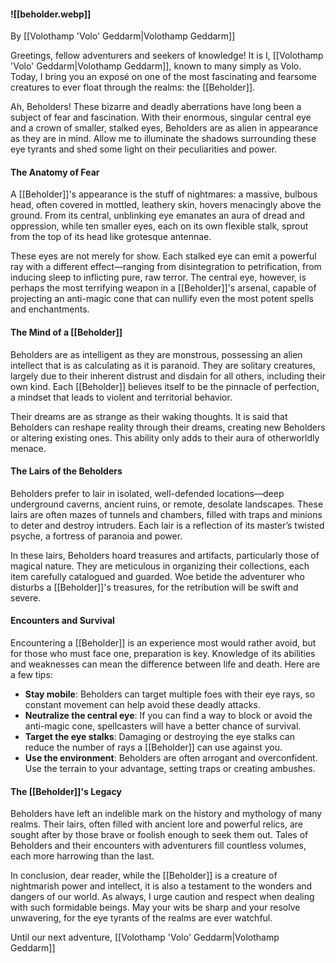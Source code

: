 #### ![[beholder.webp]]
By [[Volothamp 'Volo' Geddarm|Volothamp Geddarm]]

Greetings, fellow adventurers and seekers of knowledge! It is I, [[Volothamp 'Volo' Geddarm|Volothamp Geddarm]], known to many simply as Volo. Today, I bring you an exposé on one of the most fascinating and fearsome creatures to ever float through the realms: the [[Beholder]].

Ah, Beholders! These bizarre and deadly aberrations have long been a subject of fear and fascination. With their enormous, singular central eye and a crown of smaller, stalked eyes, Beholders are as alien in appearance as they are in mind. Allow me to illuminate the shadows surrounding these eye tyrants and shed some light on their peculiarities and power.

#### The Anatomy of Fear

A [[Beholder]]'s appearance is the stuff of nightmares: a massive, bulbous head, often covered in mottled, leathery skin, hovers menacingly above the ground. From its central, unblinking eye emanates an aura of dread and oppression, while ten smaller eyes, each on its own flexible stalk, sprout from the top of its head like grotesque antennae.

These eyes are not merely for show. Each stalked eye can emit a powerful ray with a different effect—ranging from disintegration to petrification, from inducing sleep to inflicting pure, raw terror. The central eye, however, is perhaps the most terrifying weapon in a [[Beholder]]'s arsenal, capable of projecting an anti-magic cone that can nullify even the most potent spells and enchantments.

#### The Mind of a [[Beholder]]

Beholders are as intelligent as they are monstrous, possessing an alien intellect that is as calculating as it is paranoid. They are solitary creatures, largely due to their inherent distrust and disdain for all others, including their own kind. Each [[Beholder]] believes itself to be the pinnacle of perfection, a mindset that leads to violent and territorial behavior.

Their dreams are as strange as their waking thoughts. It is said that Beholders can reshape reality through their dreams, creating new Beholders or altering existing ones. This ability only adds to their aura of otherworldly menace.

#### The Lairs of the Beholders

Beholders prefer to lair in isolated, well-defended locations—deep underground caverns, ancient ruins, or remote, desolate landscapes. These lairs are often mazes of tunnels and chambers, filled with traps and minions to deter and destroy intruders. Each lair is a reflection of its master’s twisted psyche, a fortress of paranoia and power.

In these lairs, Beholders hoard treasures and artifacts, particularly those of magical nature. They are meticulous in organizing their collections, each item carefully catalogued and guarded. Woe betide the adventurer who disturbs a [[Beholder]]'s treasures, for the retribution will be swift and severe.

#### Encounters and Survival

Encountering a [[Beholder]] is an experience most would rather avoid, but for those who must face one, preparation is key. Knowledge of its abilities and weaknesses can mean the difference between life and death. Here are a few tips:

- **Stay mobile**: Beholders can target multiple foes with their eye rays, so constant movement can help avoid these deadly attacks.
- **Neutralize the central eye**: If you can find a way to block or avoid the anti-magic cone, spellcasters will have a better chance of survival.
- **Target the eye stalks**: Damaging or destroying the eye stalks can reduce the number of rays a [[Beholder]] can use against you.
- **Use the environment**: Beholders are often arrogant and overconfident. Use the terrain to your advantage, setting traps or creating ambushes.

#### The [[Beholder]]'s Legacy

Beholders have left an indelible mark on the history and mythology of many realms. Their lairs, often filled with ancient lore and powerful relics, are sought after by those brave or foolish enough to seek them out. Tales of Beholders and their encounters with adventurers fill countless volumes, each more harrowing than the last.

In conclusion, dear reader, while the [[Beholder]] is a creature of nightmarish power and intellect, it is also a testament to the wonders and dangers of our world. As always, I urge caution and respect when dealing with such formidable beings. May your wits be sharp and your resolve unwavering, for the eye tyrants of the realms are ever watchful.

Until our next adventure, [[Volothamp 'Volo' Geddarm|Volothamp Geddarm]]